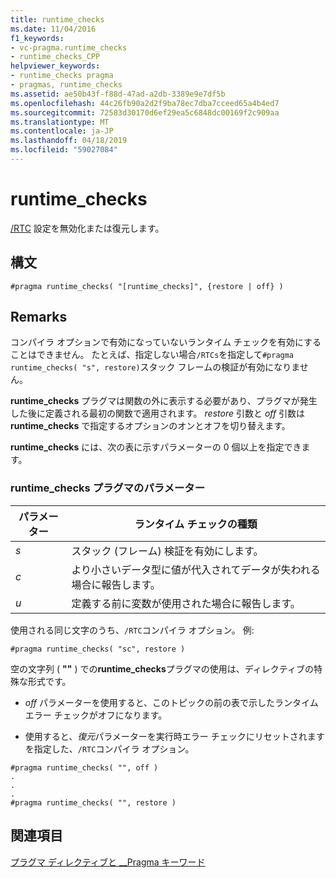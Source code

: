 ```yaml
---
title: runtime_checks
ms.date: 11/04/2016
f1_keywords:
- vc-pragma.runtime_checks
- runtime_checks_CPP
helpviewer_keywords:
- runtime_checks pragma
- pragmas, runtime_checks
ms.assetid: ae50b43f-f88d-47ad-a2db-3389e9e7df5b
ms.openlocfilehash: 44c26fb90a2d2f9ba78ec7dba7cceed65a4b4ed7
ms.sourcegitcommit: 72583d30170d6ef29ea5c6848dc00169f2c909aa
ms.translationtype: MT
ms.contentlocale: ja-JP
ms.lasthandoff: 04/18/2019
ms.locfileid: "59027084"
---
```

# <a name="runtimechecks"></a>runtime_checks
[/RTC](../build/reference/rtc-run-time-error-checks.md) 設定を無効化または復元します。

## <a name="syntax"></a>構文

```
#pragma runtime_checks( "[runtime_checks]", {restore | off} )
```

## <a name="remarks"></a>Remarks

コンパイラ オプションで有効になっていないランタイム チェックを有効にすることはできません。 たとえば、指定しない場合`/RTCs`を指定して`#pragma runtime_checks( "s", restore)`スタック フレームの検証が有効になりません。

**runtime_checks** プラグマは関数の外に表示する必要があり、プラグマが発生した後に定義される最初の関数で適用されます。 *restore* 引数と *off* 引数は **runtime_checks** で指定するオプションのオンとオフを切り替えます。

**runtime_checks** には、次の表に示すパラメーターの 0 個以上を指定できます。

### <a name="parameters-of-the-runtimechecks-pragma"></a>runtime_checks プラグマのパラメーター

|パラメーター|ランタイム チェックの種類|
|--------------------|-----------------------------|
|*s*|スタック (フレーム) 検証を有効にします。|
|*c*|より小さいデータ型に値が代入されてデータが失われる場合に報告します。|
|*u*|定義する前に変数が使用された場合に報告します。|

使用される同じ文字のうち、`/RTC`コンパイラ オプション。 例:

```
#pragma runtime_checks( "sc", restore )
```

空の文字列 ( **""** ) での**runtime_checks**プラグマの使用は、ディレクティブの特殊な形式です。

- *off* パラメーターを使用すると、このトピックの前の表で示したランタイム エラー チェックがオフになります。

- 使用すると、*復元*パラメーターを実行時エラー チェックにリセットされますを指定した、`/RTC`コンパイラ オプション。

```
#pragma runtime_checks( "", off )
.
.
.
#pragma runtime_checks( "", restore )
```

## <a name="see-also"></a>関連項目

[プラグマ ディレクティブと __Pragma キーワード](../preprocessor/pragma-directives-and-the-pragma-keyword.md)